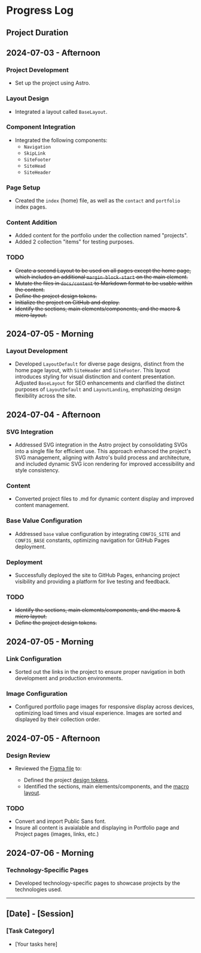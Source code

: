 # Progress Log

## Project Duration

<!-- The Portfolio Design project was actively developed over a period of 4 days, starting on June 24, 2024, and concluding on July 3, 2024. -->

## 2024-07-03 - Afternoon

### Project Development

- Set up the project using Astro.

### Layout Design

- Integrated a layout called `BaseLayout`.

### Component Integration

- Integrated the following components:
  - `Navigation`
  - `SkipLink`
  - `SiteFooter`
  - `SiteHead`
  - `SiteHeader`

### Page Setup

- Created the `index` (home) file, as well as the `contact` and `portfolio` index pages.

### Content Addition

- Added content for the portfolio under the collection named "projects".
- Added 2 collection "items" for testing purposes.

### TODO

- ~~Create a second Layout to be used on all pages except the home page, which includes an additional `margin-block-start` on the main element.~~
- ~~Mutate the files in `docs/content` to Markdown format to be usable within the content.~~
- ~~Define the project design tokens.~~
- ~~Initialize the project on GitHub and deploy.~~
- ~~Identify the sections, main elements/components, and the macro & micro layout.~~

## 2024-07-05 - Morning

### Layout Development

- Developed `LayoutDefault` for diverse page designs, distinct from the home page layout, with `SiteHeader` and `SiteFooter`. This layout introduces styling for visual distinction and content presentation. Adjusted `BaseLayout` for SEO enhancements and clarified the distinct purposes of `LayoutDefault` and `LayoutLanding`, emphasizing design flexibility across the site.

## 2024-07-04 - Afternoon

### SVG Integration

- Addressed SVG integration in the Astro project by consolidating SVGs into a single file for efficient use. This approach enhanced the project's SVG management, aligning with Astro's build process and architecture, and included dynamic SVG icon rendering for improved accessibility and style consistency.

### Content

- Converted project files to .md for dynamic content display and improved content management.

### Base Value Configuration

- Addressed `base` value configuration by integrating `CONFIG_SITE` and `CONFIG_BASE` constants, optimizing navigation for GitHub Pages deployment.

### Deployment

- Successfully deployed the site to GitHub Pages, enhancing project visibility and providing a platform for live testing and feedback.

### TODO

- ~~Identify the sections, main elements/components, and the macro & micro layout.~~
- ~~Define the project design tokens.~~

## 2024-07-05 - Morning

### Link Configuration

- Sorted out the links in the project to ensure proper navigation in both development and production environments.

### Image Configuration

- Configured portfolio page images for responsive display across devices, optimizing load times and visual experience. Images are sorted and displayed by their collection order.

## 2024-07-05 - Afternoon

### Design Review

- Reviewed the [Figma file](https://www.figma.com/design/3TJeqjHpvPOGOIloWgz9xM/minimalist-portfolio-website?node-id=52-22&t=AQh37MlHGMSCFgM5-0) to:

  - Defined the project [design tokens](https://github.com/nicholasgillespie/portfolio-minimalist/tree/main/src/styles/00-settings).
  - Identified the sections, main elements/components, and the [macro layout](../design/01-composition.jpg).

### TODO

- Convert and import Public Sans font.
- Insure all content is avaialable and displaying in Portfolio page and Project pages (images, links, etc.)

## 2024-07-06 - Morning

### Technology-Specific Pages

- Developed technology-specific pages to showcase projects by the technologies used.

---

## [Date] - [Session]

### [Task Category]

- [Your tasks here]
